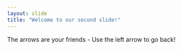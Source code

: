 ```yaml
---
layout: slide
title: "Welcome to our second slide!"
---
```

The arrows are your friends -
Use the left arrow to go back!
